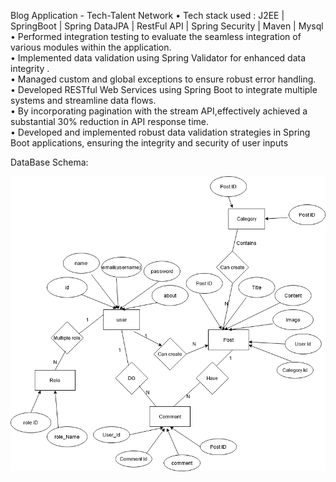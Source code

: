 Blog Application - Tech-Talent Network
• Tech stack used : J2EE | SpringBoot | Spring DataJPA | RestFul API | Spring Security | Maven | Mysql
<br>
• Performed integration testing to evaluate the seamless integration of various modules within the application.
<br>
• Implemented data validation using Spring Validator for enhanced data integrity .
<br>
• Managed custom and global exceptions to ensure robust error handling.
<br>
• Developed RESTful Web Services using Spring Boot to integrate multiple systems and streamline data flows.
<br>
• By incorporating pagination with the stream API,effectively achieved a substantial 30% reduction in API response time.
<br>
• Developed and implemented robust data validation strategies in Spring Boot applications, ensuring the integrity and security of user inputs

DataBase Schema:
<br>

<img src="https://github.com/1Neha23/TechTalent-Network/blob/master/DatabaseSchema/BlogDarabaseStructure.drawio.png" alt="1neha23" />
